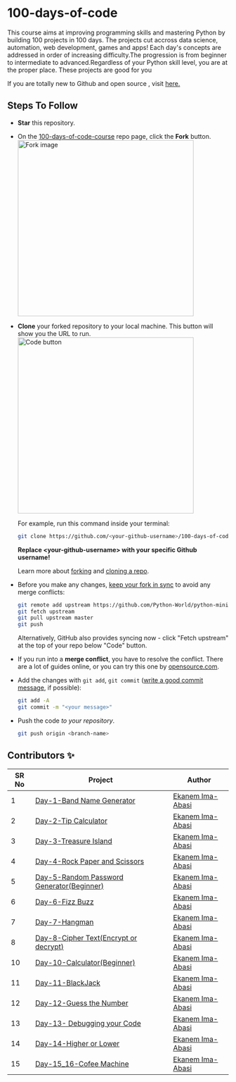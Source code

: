 # 100-days-of-code

This course aims at improving programming skills and mastering Python by building 100 projects in 100 days. The projects cut accross data science, automation, web development, games and apps! Each day's concepts are addressed in order of increasing difficulty.The progression is from beginner to intermediate to advanced.Regardless of your Python skill level, you are at the proper place.
These projects are good for you

If you are totally new to Github and open source , visit [here.](https://towardsdatascience.com/getting-started-with-git-and-github-6fcd0f2d4ac6)

## Steps To Follow

- **Star** this repository.
- On the [100-days-of-code-course](https://github.com/ima-eky/100-days-of-code-course) repo page, click the **Fork** button.
    <br><img src="https://docs.github.com/assets/cb-28613/images/help/repository/fork_button.png" title="Fork image" width="400"/>
- **Clone** your forked repository to your local machine. This button will show you the URL to run.
    <br><img src="https://docs.github.com/assets/images/help/repository/code-button.png" title="Code button" width="400"/>

    For example, run this command inside your terminal:

    ```bash
    git clone https://github.com/<your-github-username>/100-days-of-code-course.git
    ```

    **Replace \<your-github-username\> with your specific Github username!**

    Learn more about [forking](https://help.github.com/en/github/getting-started-with-github/fork-a-repo) and [cloning a repo](https://docs.github.com/en/github/creating-cloning-and-archiving-repositories/cloning-a-repository).
- Before you make any changes, [keep your fork in sync](https://www.freecodecamp.org/news/how-to-sync-your-fork-with-the-original-git-repository/) to avoid any merge conflicts:

    ```bash
    git remote add upstream https://github.com/Python-World/python-mini-projects.git
    git fetch upstream
    git pull upstream master
    git push
    ```
    
    Alternatively, GitHub also provides syncing now - click "Fetch upstream" at the top of your repo below "Code" button.

- If you run into a **merge conflict**, you have to resolve the conflict. There are a lot of guides online, or you can try this one by [opensource.com](https://opensource.com/article/20/4/git-merge-conflict).

- Add the changes with `git add`, `git commit` ([write a good commit message](https://chris.beams.io/posts/git-commit/), if possible):

    ```bash
    git add -A
    git commit -m "<your message>"
    ```

- Push the code _to your repository_.

    ```bash
    git push origin <branch-name>
    ```


## Contributors ✨

SR No   | Project | Author  
--- | --- | ---
1 | [Day-1-Band Name Generator](https://github.com/ima-eky/100-days-of-code-course/tree/main/day-1) | [Ekanem Ima-Abasi](https://github.com/ima-eky)
2 | [Day-2-Tip Calculator](https://github.com/ima-eky/100-days-of-code-course/tree/main/day-2)      | [Ekanem Ima-Abasi](https://github.com/ima-eky)
3 | [Day-3-Treasure Island](https://github.com/ima-eky/100-days-of-code-course/tree/main/day-3)     | [Ekanem Ima-Abasi](https://github.com/ima-eky)
4 | [Day-4-Rock Paper and Scissors](https://github.com/ima-eky/100-days-of-code-course/tree/main/day-4) | [Ekanem Ima-Abasi](https://github.com/ima-eky)
5 | [Day-5-Random Password Generator(Beginner)](https://github.com/ima-eky/100-days-of-code-course/tree/main/day-5)| [Ekanem Ima-Abasi](https://github.com/ima-eky)
6 | [Day-6-Fizz Buzz](https://github.com/ima-eky/100-days-of-code-course/tree/main/day-6)  | [Ekanem Ima-Abasi](https://github.com/ima-eky)
7 | [Day-7-Hangman](https://github.com/ima-eky/100-days-of-code-course/tree/main/day-7)     | [Ekanem Ima-Abasi](https://github.com/ima-eky)
8 | [Day-8-Cipher Text(Encrypt or decrypt)](https://github.com/ima-eky/100-days-of-code-course/tree/main/day-8)|[Ekanem Ima-Abasi](https://github.com/ima-eky)
10 | [Day-10-Calculator(Beginner)](https://github.com/ima-eky/100-days-of-code-course/tree/main/day-10)     | [Ekanem Ima-Abasi](https://github.com/ima-eky)
11 | [Day-11-BlackJack](https://github.com/ima-eky/100-days-of-code-course/tree/main/day-11)     | [Ekanem Ima-Abasi](https://github.com/ima-eky)
12 | [Day-12-Guess the Number](https://github.com/ima-eky/100-days-of-code-course/tree/main/day-12) | [Ekanem Ima-Abasi](https://github.com/ima-eky)
13 | [Day-13- Debugging your Code](https://github.com/ima-eky/100-days-of-code-course/tree/main/day-13)| [Ekanem Ima-Abasi](https://github.com/ima-eky)
14 | [Day-14-Higher or Lower](https://github.com/ima-eky/100-days-of-code-course/tree/main/day-14)| [Ekanem Ima-Abasi](https://github.com/ima-eky)
15 | [Day-15_16-Cofee Machine](https://github.com/ima-eky/100-days-of-code-course/tree/main/day-15_16)| [Ekanem Ima-Abasi](https://github.com/ima-eky)
